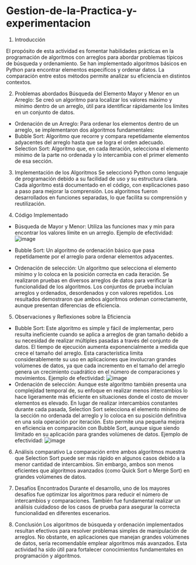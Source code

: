 # Gestion-de-la-Practica-y-experimentacion
1. Introducción
   
El propósito de esta actividad es fomentar habilidades prácticas en la programación de algoritmos con arreglos para abordar problemas típicos de búsqueda y ordenamiento. Se han implementado algoritmos básicos en Python para encontrar elementos específicos y ordenar datos. La comparación entre estos métodos permite analizar su eficiencia en distintos contextos.

2. Problemas abordados
Búsqueda del Elemento Mayor y Menor en un Arreglo: Se creó un algoritmo para localizar los valores máximo y mínimo dentro de un arreglo, útil para identificar rápidamente los límites en un conjunto de datos.
* Ordenación de un Arreglo: Para ordenar los elementos dentro de un arreglo, se implementaron dos algoritmos fundamentales:
* Bubble Sort: Algoritmo que recorre y compara repetidamente elementos adyacentes del arreglo hasta que se logra el orden adecuado.
* Selection Sort: Algoritmo que, en cada iteración, selecciona el elemento mínimo de la parte no ordenada y lo intercambia con el primer elemento de esa sección.
  
3. Implementación de los Algoritmos
Se seleccionó Python como lenguaje de programación debido a su facilidad de uso y su estructura clara. Cada algoritmo está documentado en el código, con explicaciones paso a paso para mejorar la comprensión. Los algoritmos fueron desarrollados en funciones separadas, lo que facilita su comprensión y reutilización.

4. Código Implementado
* Búsqueda de Mayor y Menor: Utiliza las funciones max y min para encontrar los valores límite en un arreglo.
Ejemplo de efectividad:
![image](https://github.com/user-attachments/assets/1d6ca0af-1043-4c75-a78f-d479c0c1b72d)

* Bubble Sort: Un algoritmo de ordenación básico que pasa repetidamente por el arreglo para ordenar elementos adyacentes.
* Ordenación de selección: Un algoritmo que selecciona el elemento mínimo y lo coloca en la posición correcta en cada iteración.
Se realizaron pruebas en diversos arreglos de datos para verificar la funcionalidad de los algoritmos. Los conjuntos de prueba incluían arreglos y ordenados, desordenados y con valores repetidos. Los resultados demostraron que ambos algoritmos ordenan correctamente, aunque presentan diferencias de eficiencia.

5. Observaciones y Reflexiones sobre la Eficiencia
* Bubble Sort: Este algoritmo es simple y fácil de implementar, pero resulta ineficiente cuando se aplica a arreglos de gran tamaño debido a su necesidad de realizar múltiples pasadas a través del conjunto de datos. El tiempo de ejecución aumenta exponencialmente a medida que crece el tamaño del arreglo. Esta característica limita considerablemente su uso en aplicaciones que involucran grandes volúmenes de datos, ya que cada incremento en el tamaño del arreglo genera un crecimiento cuadrático en el número de comparaciones y movimientos.
Ejemplo de efectividad:
![image](https://github.com/user-attachments/assets/92a7a06f-f0c0-4b90-a908-2910a00c39b4)
* Ordenación de selección: Aunque este algoritmo también presenta una complejidad temporal de, su enfoque en realizar menos intercambios lo hace ligeramente más eficiente en situaciones donde el costo de mover elementos es elevado. En lugar de realizar intercambios constantes durante cada pasada, Selection Sort selecciona el elemento mínimo de la sección no ordenada del arreglo y lo coloca en su posición definitiva en una sola operación por iteración. Esto permite una pequeña mejora en eficiencia en comparación con Bubble Sort, aunque sigue siendo limitado en su aplicación para grandes volúmenes de datos.
Ejemplo de efectividad:
![image](https://github.com/user-attachments/assets/d13985db-33ed-4df5-87f5-ce54b8d3f642)

6. Análisis comparativo
La comparación entre ambos algoritmos muestra que Selection Sort puede ser más rápido en algunos casos debido a la menor cantidad de intercambios. Sin embargo, ambos son menos eficientes que algoritmos avanzados (como Quick Sort o Merge Sort) en grandes volúmenes de datos.

7. Desafíos Encontrados
Durante el desarrollo, uno de los mayores desafíos fue optimizar los algoritmos para reducir el número de intercambios y comparaciones. También fue fundamental realizar un análisis cuidadoso de los casos de prueba para asegurar la correcta funcionalidad en diferentes escenarios.

8. Conclusión
Los algoritmos de búsqueda y ordenación implementados resultan efectivos para resolver problemas simples de manipulación de arreglos. No obstante, en aplicaciones que manejan grandes volúmenes de datos, sería recomendable emplear algoritmos más avanzados. Esta actividad ha sido útil para fortalecer conocimientos fundamentales en programación y algoritmos.


